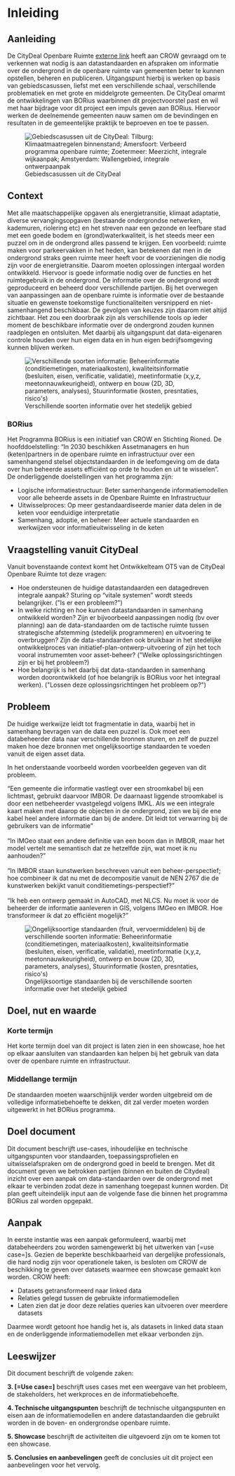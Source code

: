 # Inleiding


## Aanleiding
De CityDeal Openbare Ruimte [externe link](https://www.citydealopenbareruimte.nl/default.aspx) heeft aan CROW gevraagd om te verkennen wat nodig is aan datastandaarden en afspraken om informatie over de ondergrond in de openbare ruimte van gemeenten beter te kunnen opstellen, beheren en publiceren. 
Uitgangspunt hierbij is werken op basis van gebiedscasussen, liefst met een verschillende schaal, verschillende problematiek en met grote en middelgrote gemeenten. De CityDeal omarmt de ontwikkelingen van BORius waarbinnen dit projectvoorstel past en wil met haar bijdrage voor dit project een impuls geven aan BORius. Hiervoor werken de deelnemende gemeenten nauw samen om de bevindingen en resultaten in de gemeentelijke praktijk te beproeven en toe te passen.

<figure>
<img src="./h/media/gebiedscasussencitydeal.png" alt="Gebiedscasussen uit de CityDeal: Tilburg: Klimaatmaatregelen binnenstand; Amersfoort: Verbeerd programma openbare ruimte; Zoetermeer: Meerzicht, integrale wijkaanpak; Amstyerdam: Wallengebied, integrale ontwerpaanpak">
<figcaption>Gebiedscasussen uit de CityDeal</caption>
</figure> 


## Context
Met alle maatschappelijke opgaven als energietransitie, klimaat adaptatie, diverse vervangingsopgaven (bestaande ondergrondse netwerken, kademuren, riolering etc) en het streven naar een gezonde en leefbare stad met een goede bodem en (grond)waterkwaliteit, is het steeds meer een puzzel om in de ondergrond alles passend te krijgen. Een voorbeeld: ruimte maken voor parkeervakken in het heden, kan betekenen dat men in de ondergrond straks geen ruimte meer heeft voor de voorzieningen die nodig zijn voor de energietransitie. Daarom moeten oplossingen intergaal worden ontwikkeld. Hiervoor is goede informatie nodig over de functies en het ruimtegebruik in de ondergrond. De informatie over de ondergrond wordt geproduceerd en beheerd door verschillende partijen. Bij het overwegen van aanpassingen aan de openbare ruimte is informatie over de bestaande situatie en gewenste toekomstige functionaliteiten versnipperd en niet-samenhangend beschikbaar. De gevolgen van keuzes zijn daarom niet altijd zichtbaar. Het zou een doorbraak zijn als verschillende tools op ieder moment de beschikbare informatie over de ondergrond zouden kunnen raadplegen en ontsluiten. Met daarbij als uitgangspunt dat data-eigenaren controle houden over hun eigen data en in hun eigen bedrijfsomgeving kunnen blijven werken. 

<figure>
<img src="./h/media/soorteninformatie.png" alt="Verschillende soorten informatie: Beheerinformatie (conditiemetingen, materiaalkosten), kwaliteitsinformatie (besluiten, eisen, verificatie, validatie), meetinformatie (x,y,z, meetonnauwkeurigheid), ontwerp en bouw (2D, 3D, parameters, analyses), Stuurinformatie (kosten, presntaties, risico's)">
<figcaption>Verschillende soorten informatie over het stedelijk gebied</caption>
</figure> 


### BORius
Het Programma BORius is een initiatief van CROW en Stichting Rioned. De hoofddoelstelling: “In 2030 beschikken Assetmanagers en hun (keten)partners in de openbare ruimte en infrastructuur over een samenhangend stelsel objectstandaarden in de leefomgeving om de data over hun beheerde assets efficiënt op orde te houden en uit te wisselen”. De onderliggende doelstellingen van het programma zijn: 
* Logische informatiestructuur: Beter samenhangende informatiemodellen voor alle beheerde assets in de Openbare Ruimte en Infrastructuur
* Uitwisselproces: Op meer gestandaardiseerde manier data delen in de keten voor eenduidige interpretatie
* Samenhang, adoptie, en beheer: Meer actuele standaarden en werkwijzen voor informatieuitwisseling in de keten

## Vraagstelling vanuit CityDeal
Vanuit bovenstaande context komt het Ontwikkelteam OT5 van de CityDeal Openbare Ruimte tot deze vragen: 
* Hoe ondersteunen de huidige datastandaarden een datagedreven integrale aanpak? Sturing op “vitale systemen” wordt steeds belangrijker. ("Is er een probleem?")
* In welke richting en hoe kunnen datastandaarden in samenhang ontwikkeld worden? Zijn er bijvoorbeeld aanpassingen nodig (bv over planning) aan de data-standaarden om de tactische ruimte tussen strategische afstemming (stedelijk programmeren) en uitvoering te overbruggen? Zijn de data-standaarden ook bruikbaar in het stedelijke ontwikkelproces van initiatief-plan-ontwerp-uitvoering of zijn het toch vooral instrumemten voor asset-beheer? ("Welke oplossingsrichtingen zijn er bij het probleem?)
* Hoe belangrijk is het daarbij dat data-standaarden in samenhang worden doorontwikkeld (of hoe belangrijk is BORius voor het integraal werken). ("Lossen deze oplossingsrichtingen het probleem op?")


## Probleem
De huidige werkwijze leidt tot fragmentatie in data, waarbij het in samenhang bevragen van de data een puzzel is. 
Ook moet een databeheerder data naar verschillende bronnen sturen, en zelf de puzzel maken hoe deze bronnen met ongelijksoortige standaarden te voeden vanuit de eigen asset data.

In het onderstaande voorbeeld worden voorbeelden gegeven van dit probleem.

<aside class="note" title="Standaarden als puzzelstukjes">
“Een gemeente die informatie vastlegt over een stroomkabel bij een lichtmast, gebruikt daarvoor IMBOR. De daarnaast liggende stroomkabel is door een netbeheerder vvastgelegd volgens IMKL. Als we een integrale kaart maken met daarop de objecten in de ondergrond, zien we bij de ene kabel heel andere informatie dan bij de andere. Dit leidt tot verwarring bij de gebruikers van de informatie”<br>
<br>
“In IMGeo staat een andere definitie van een boom dan in IMBOR, maar het model vertelt me semantisch dat ze hetzelfde zijn, wat moet ik nu aanhouden?” <br>
<br>
“In IMBOR staan kunstwerken beschreven vanuit een beheer-perspectief; hoe combineer ik dat nu met de decompositie vanuit de NEN 2767 die de kunstwerken bekijkt vanuit conditiemetings-perspectief?”<br>
<br>
“Ik heb een ontwerp gemaakt in AutoCAD, met NLCS. Nu moet ik voor de beheerder de informatie aanleveren in GIS, volgens IMGeo en IMBOR. Hoe transformeer ik dat zo efficiënt mogelijk?” <br>
</aside>

<figure>
<img src="./h/media/standaarden.png" alt="Ongelijksoortige standaarden (fruit, vervoermiddelen) bij de verschillende soorten informatie: Beheerinformatie (conditiemetingen, materiaalkosten), kwaliteitsinformatie (besluiten, eisen, verificatie, validatie), meetinformatie (x,y,z, meetonnauwkeurigheid), ontwerp en bouw (2D, 3D, parameters, analyses), Stuurinformatie (kosten, presntaties, risico's)">
<figcaption>Ongelijksoortige standaarden bij de verschillende soorten informatie over het stedelijk gebied</caption>
</figure> 


##	Doel, nut en waarde

### Korte termijn
Het korte termijn doel van dit project is laten zien in een showcase, hoe het op elkaar aansluiten van standaarden kan helpen bij het gebruik van data over de openbare ruimte en infrastructuur. 

### Middellange termijn
De standaarden moeten waarschijnlijk verder worden uitgebreid om de volledige informatiebehoefte te dekken, dit zal verder moeten worden uitgewerkt in het BORius programma. 


## Doel document
Dit document beschrijft use-cases, inhoudelijke en technische uitgangspunten voor standaarden, toepassingsprofielen en uitwisselafspraken om de ondergrond goed in beeld te brengen. Met dit document geven we betrokken partijen (binnen en buiten de Citydeal) inzicht over een aanpak om data-standaarden over de ondergrond met elkaar te verbinden zodat deze in samenhang toegepast kunnen worden. Dit plan geeft uiteindelijk input aan de volgende fase die binnen het programma BORius zal worden opgepakt.

## Aanpak
In eerste instantie was een aanpak geformuleerd, waarbij met databeheerders zou worden samengewerkt bij het uitwerken van [=use case=]s. Gezien de beperkte beschikbaarheid van dergelijke professionals, die hard nodig zijn voor operationele taken, is besloten om CROW de beschikking te geven over datasets waarmee een showcase gemaakt kon worden. CROW heeft:

* Datasets getransformeerd naar linked data
* Relaties gelegd tussen de gebruikte informatiemodellen 
* Laten zien dat je door deze relaties queries kan uitvoeren over meerdere datasets

Daarmee wordt getoont hoe handig het is, als datasets in linked data staan en de onderliggende informatiemodellen met elkaar verbonden zijn. 


## Leeswijzer

Dit document beschrijft de volgende zaken: 

**3. [=Use case=]** beschrijft uses cases met een weergave van het probleem, de stakeholders, het werkproces en de informatiebehoefte. 

**4. Technische uitgangspunten** beschrijft de technische uitgangspunten en eisen aan de informatiemodellen en andere datastandaarden die gebruikt worden in de boven- en ondergrondse openbare ruimte.

**5. Showcase** beschrijft de activiteiten die uitgevoerd zijn om te komen tot een showcase. 

**5. Conclusies en aanbevelingen** geeft de conclusies uit dit project een aanbevelingen voor het vervolg. 
